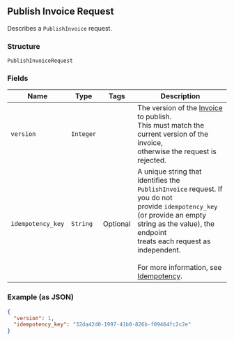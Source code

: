 ## Publish Invoice Request

Describes a `PublishInvoice` request.

### Structure

`PublishInvoiceRequest`

### Fields

| Name | Type | Tags | Description |
|  --- | --- | --- | --- |
| `version` | `Integer` |  | The version of the [Invoice](#type-invoice) to publish.<br>This must match the current version of the invoice,<br>otherwise the request is rejected. |
| `idempotency_key` | `String` | Optional | A unique string that identifies the `PublishInvoice` request. If you do not <br>provide `idempotency_key` (or provide an empty string as the value), the endpoint <br>treats each request as independent.<br><br>For more information, see [Idempotency](https://developer.squareup.com/docs/docs/working-with-apis/idempotency). |

### Example (as JSON)

```json
{
  "version": 1,
  "idempotency_key": "32da42d0-1997-41b0-826b-f09464fc2c2e"
}
```

